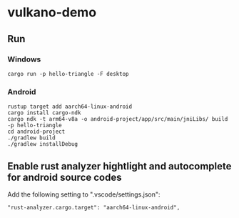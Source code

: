 # vulkano-demo

## Run

### Windows

```
cargo run -p hello-triangle -F desktop
```

### Android

```
rustup target add aarch64-linux-android
cargo install cargo-ndk
cargo ndk -t arm64-v8a -o android-project/app/src/main/jniLibs/ build -p hello-triangle
cd android-project
./gradlew build
./gradlew installDebug
```

## Enable rust analyzer hightlight and autocomplete for android source codes

Add the following setting to ".vscode/settings.json":

```
"rust-analyzer.cargo.target": "aarch64-linux-android",
```
